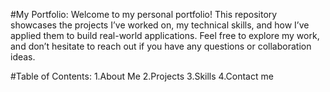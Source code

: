 #My Portfolio:
Welcome to my personal portfolio! This repository showcases the projects I’ve worked on, my technical skills, and how I’ve applied them to build real-world applications. Feel free to explore my work, and don’t hesitate to reach out if you have any questions or collaboration ideas.

#Table of Contents:
1.About Me
2.Projects
3.Skills
4.Contact me

